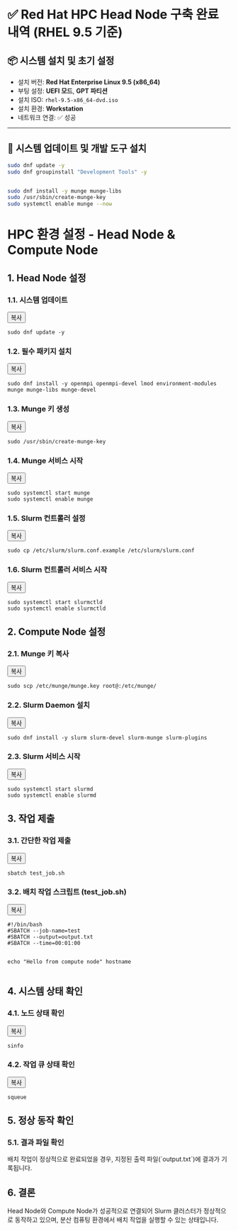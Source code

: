 # ✅ Red Hat HPC Head Node 구축 완료 내역 (RHEL 9.5 기준)

## 📦 시스템 설치 및 초기 설정

- 설치 버전: **Red Hat Enterprise Linux 9.5 (x86_64)**
- 부팅 설정: **UEFI 모드**, **GPT 파티션**
- 설치 ISO: `rhel-9.5-x86_64-dvd.iso`
- 설치 환경: **Workstation**
- 네트워크 연결: ✅ 성공

---

## 🔧 시스템 업데이트 및 개발 도구 설치

```bash
sudo dnf update -y
sudo dnf groupinstall "Development Tools" -y


sudo dnf install -y munge munge-libs
sudo /usr/sbin/create-munge-key
sudo systemctl enable munge --now
```

<!DOCTYPE html>
<html lang="en">
<body>
  <h1>HPC 환경 설정 - Head Node & Compute Node</h1>

  <h2>1. Head Node 설정</h2>

  <h3>1.1. 시스템 업데이트</h3>
  <div class="code-block">
    <button class="copy-btn" onclick="copyCode(this)">복사</button>
    <pre id="code1"><code>sudo dnf update -y</code></pre>
  </div>

  <h3>1.2. 필수 패키지 설치</h3>
  <div class="code-block">
    <button class="copy-btn" onclick="copyCode(this)">복사</button>
    <pre id="code2"><code>sudo dnf install -y openmpi openmpi-devel lmod environment-modules munge munge-libs munge-devel</code></pre>
  </div>

  <h3>1.3. Munge 키 생성</h3>
  <div class="code-block">
    <button class="copy-btn" onclick="copyCode(this)">복사</button>
    <pre id="code3"><code>sudo /usr/sbin/create-munge-key</code></pre>
  </div>

  <h3>1.4. Munge 서비스 시작</h3>
  <div class="code-block">
    <button class="copy-btn" onclick="copyCode(this)">복사</button>
    <pre id="code4"><code>sudo systemctl start munge
sudo systemctl enable munge</code></pre>
  </div>

  <h3>1.5. Slurm 컨트롤러 설정</h3>
  <div class="code-block">
    <button class="copy-btn" onclick="copyCode(this)">복사</button>
    <pre id="code5"><code>sudo cp /etc/slurm/slurm.conf.example /etc/slurm/slurm.conf</code></pre>
  </div>

  <h3>1.6. Slurm 컨트롤러 서비스 시작</h3>
  <div class="code-block">
    <button class="copy-btn" onclick="copyCode(this)">복사</button>
    <pre id="code6"><code>sudo systemctl start slurmctld
sudo systemctl enable slurmctld</code></pre>
  </div>

  <h2>2. Compute Node 설정</h2>

  <h3>2.1. Munge 키 복사</h3>
  <div class="code-block">
    <button class="copy-btn" onclick="copyCode(this)">복사</button>
    <pre id="code7"><code>sudo scp /etc/munge/munge.key root@<compute-node-ip>:/etc/munge/</code></pre>
  </div>

  <h3>2.2. Slurm Daemon 설치</h3>
  <div class="code-block">
    <button class="copy-btn" onclick="copyCode(this)">복사</button>
    <pre id="code8"><code>sudo dnf install -y slurm slurm-devel slurm-munge slurm-plugins</code></pre>
  </div>

  <h3>2.3. Slurm 서비스 시작</h3>
  <div class="code-block">
    <button class="copy-btn" onclick="copyCode(this)">복사</button>
    <pre id="code9"><code>sudo systemctl start slurmd
sudo systemctl enable slurmd</code></pre>
  </div>

  <h2>3. 작업 제출</h2>

  <h3>3.1. 간단한 작업 제출</h3>
  <div class="code-block">
    <button class="copy-btn" onclick="copyCode(this)">복사</button>
    <pre id="code10"><code>sbatch test_job.sh</code></pre>
  </div>

  <h3>3.2. 배치 작업 스크립트 (test_job.sh)</h3>
  <div class="code-block">
    <button class="copy-btn" onclick="copyCode(this)">복사</button>
    <pre id="code11"><code>#!/bin/bash
#SBATCH --job-name=test
#SBATCH --output=output.txt
#SBATCH --time=00:01:00

echo "Hello from compute node"
hostname</code></pre>
  </div>

  <h2>4. 시스템 상태 확인</h2>

  <h3>4.1. 노드 상태 확인</h3>
  <div class="code-block">
    <button class="copy-btn" onclick="copyCode(this)">복사</button>
    <pre id="code12"><code>sinfo</code></pre>
  </div>

  <h3>4.2. 작업 큐 상태 확인</h3>
  <div class="code-block">
    <button class="copy-btn" onclick="copyCode(this)">복사</button>
    <pre id="code13"><code>squeue</code></pre>
  </div>

  <h2>5. 정상 동작 확인</h2>

  <h3>5.1. 결과 파일 확인</h3>
  <p>배치 작업이 정상적으로 완료되었을 경우, 지정된 출력 파일(`output.txt`)에 결과가 기록됩니다.</p>

  <h2>6. 결론</h2>
  <p>Head Node와 Compute Node가 성공적으로 연결되어 Slurm 클러스터가 정상적으로 동작하고 있으며, 분산 컴퓨팅 환경에서 배치 작업을 실행할 수 있는 상태입니다.</p>

  <script>
    function copyCode(button) {
      const codeBlock = button.nextElementSibling.querySelector('code');
      const range = document.createRange();
      range.selectNode(codeBlock);
      window.getSelection().removeAllRanges();
      window.getSelection().addRange(range);
      document.execCommand('copy');
    }
  </script>
</body>
</html>
